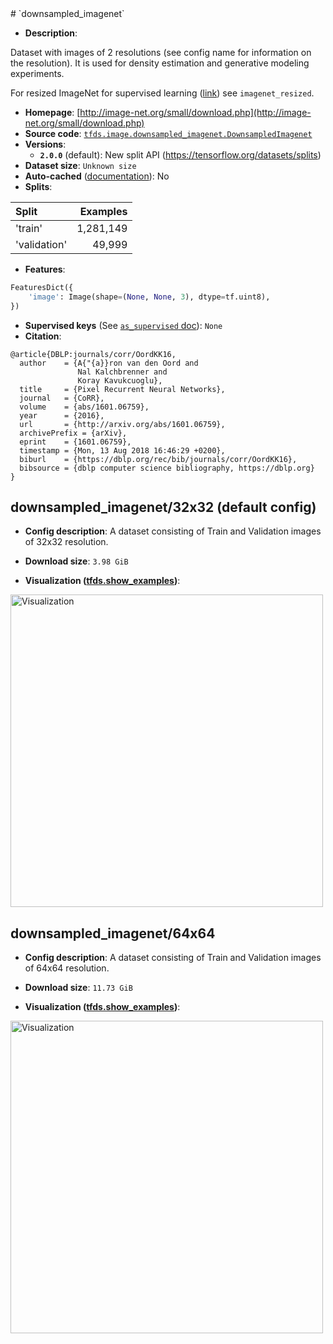 <div itemscope itemtype="http://schema.org/Dataset">
  <div itemscope itemprop="includedInDataCatalog" itemtype="http://schema.org/DataCatalog">
    <meta itemprop="name" content="TensorFlow Datasets" />
  </div>
  <meta itemprop="name" content="downsampled_imagenet" />
  <meta itemprop="description" content="Dataset with images of 2 resolutions (see config name for information on the resolution).&#10;It is used for density estimation and generative modeling experiments.&#10;&#10;For resized ImageNet for supervised learning ([link](https://patrykchrabaszcz.github.io/Imagenet32/)) see `imagenet_resized`.&#10;&#10;To use this dataset:&#10;&#10;```python&#10;import tensorflow_datasets as tfds&#10;&#10;ds = tfds.load(&#x27;downsampled_imagenet&#x27;, split=&#x27;train&#x27;)&#10;for ex in ds.take(4):&#10;  print(ex)&#10;```&#10;&#10;See [the guide](https://www.tensorflow.org/datasets/overview) for more&#10;informations on [tensorflow_datasets](https://www.tensorflow.org/datasets).&#10;&#10;&lt;img src=&quot;https://storage.googleapis.com/tfds-data/visualization/downsampled_imagenet-32x32-2.0.0.png&quot; alt=&quot;Visualization&quot; width=&quot;500px&quot;&gt;&#10;&#10;" />
  <meta itemprop="url" content="https://www.tensorflow.org/datasets/catalog/downsampled_imagenet" />
  <meta itemprop="sameAs" content="http://image-net.org/small/download.php" />
  <meta itemprop="citation" content="@article{DBLP:journals/corr/OordKK16,&#10;  author    = {A{&quot;{a}}ron van den Oord and&#10;               Nal Kalchbrenner and&#10;               Koray Kavukcuoglu},&#10;  title     = {Pixel Recurrent Neural Networks},&#10;  journal   = {CoRR},&#10;  volume    = {abs/1601.06759},&#10;  year      = {2016},&#10;  url       = {http://arxiv.org/abs/1601.06759},&#10;  archivePrefix = {arXiv},&#10;  eprint    = {1601.06759},&#10;  timestamp = {Mon, 13 Aug 2018 16:46:29 +0200},&#10;  biburl    = {https://dblp.org/rec/bib/journals/corr/OordKK16},&#10;  bibsource = {dblp computer science bibliography, https://dblp.org}&#10;}" />
</div>
# `downsampled_imagenet`

*   **Description**:

Dataset with images of 2 resolutions (see config name for information on the
resolution). It is used for density estimation and generative modeling
experiments.

For resized ImageNet for supervised learning
([link](https://patrykchrabaszcz.github.io/Imagenet32/)) see `imagenet_resized`.

*   **Homepage**:
    [http://image-net.org/small/download.php](http://image-net.org/small/download.php)
*   **Source code**:
    [`tfds.image.downsampled_imagenet.DownsampledImagenet`](https://github.com/tensorflow/datasets/tree/master/tensorflow_datasets/image/downsampled_imagenet.py)
*   **Versions**:
    *   **`2.0.0`** (default): New split API
        (https://tensorflow.org/datasets/splits)
*   **Dataset size**: `Unknown size`
*   **Auto-cached**
    ([documentation](https://www.tensorflow.org/datasets/performances#auto-caching)):
    No
*   **Splits**:

Split        | Examples
:----------- | --------:
'train'      | 1,281,149
'validation' | 49,999

*   **Features**:

```python
FeaturesDict({
    'image': Image(shape=(None, None, 3), dtype=tf.uint8),
})
```

*   **Supervised keys** (See
    [`as_supervised` doc](https://www.tensorflow.org/datasets/api_docs/python/tfds/load#args)):
    `None`
*   **Citation**:

```
@article{DBLP:journals/corr/OordKK16,
  author    = {A{"{a}}ron van den Oord and
               Nal Kalchbrenner and
               Koray Kavukcuoglu},
  title     = {Pixel Recurrent Neural Networks},
  journal   = {CoRR},
  volume    = {abs/1601.06759},
  year      = {2016},
  url       = {http://arxiv.org/abs/1601.06759},
  archivePrefix = {arXiv},
  eprint    = {1601.06759},
  timestamp = {Mon, 13 Aug 2018 16:46:29 +0200},
  biburl    = {https://dblp.org/rec/bib/journals/corr/OordKK16},
  bibsource = {dblp computer science bibliography, https://dblp.org}
}
```

## downsampled_imagenet/32x32 (default config)

*   **Config description**: A dataset consisting of Train and Validation images
    of 32x32 resolution.

*   **Download size**: `3.98 GiB`

*   **Visualization
    ([tfds.show_examples](https://www.tensorflow.org/datasets/api_docs/python/tfds/visualization/show_examples))**:

<img src="https://storage.googleapis.com/tfds-data/visualization/downsampled_imagenet-32x32-2.0.0.png" alt="Visualization" width="500px">

## downsampled_imagenet/64x64

*   **Config description**: A dataset consisting of Train and Validation images
    of 64x64 resolution.

*   **Download size**: `11.73 GiB`

*   **Visualization
    ([tfds.show_examples](https://www.tensorflow.org/datasets/api_docs/python/tfds/visualization/show_examples))**:

<img src="https://storage.googleapis.com/tfds-data/visualization/downsampled_imagenet-64x64-2.0.0.png" alt="Visualization" width="500px">
